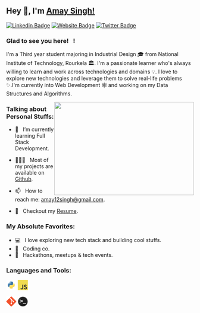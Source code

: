 ## Hey 👋, I'm [Amay Singh!](https://github.com/Amay12Singh)

[![Linkedin Badge](https://img.shields.io/badge/-LinkedIn-0e76a8?style=flat-square&logo=Linkedin&logoColor=white)](https://www.linkedin.com/in/amay-singh-46a100225/)
[![Website Badge](https://img.shields.io/badge/Website-3b5998?style=flat-square&logo=google-chrome&logoColor=white)](https://amay12singh.github.io/)
[![Twitter Badge](https://img.shields.io/badge/-Twitter-00acee?style=flat-square&logo=Twitter&logoColor=white)](https://twitter.com/Amay12Singh)


### Glad to see you here! &nbsp; !

I'm a Third year student majoring in Industrial Design 🎓 from National Institute of Technology, Rourkela 🏛. I'm a passionate learner who's always willing to learn and work across technologies and domains 💡. I love to explore new technologies and leverage them to solve real-life problems ✨.I'm currently into Web Development 🕸️ and working on my Data Structures and Algorithms.



<img align="right" height="250" width="375" alt="" src="https://raw.githubusercontent.com/iampavangandhi/iampavangandhi/master/gifs/coder.gif" />

### Talking about Personal Stuffs:


- 🚀 &nbsp; I’m currently learning Full Stack Development.
- 👨🏻‍💻 &nbsp; Most of my projects are available on [Github](https://github.com/Amay12Singh).


- 📫 &nbsp; How to reach me: amay12singh@gmail.com.
- 📝 &nbsp; Checkout my [Resume](https://drive.google.com/file/d/1ZBHgaDe4xzv16plI1ypSn02bmXX50bRL/view?usp=drivesdk).

### My Absolute Favorites:

- 💻 &nbsp; I love exploring new tech stack and building cool stuffs.
- 📰 &nbsp; Coding co.
- 🍕 &nbsp; Hackathons, meetups & tech events.

### Languages and Tools:


<code><img height="27" src="https://raw.githubusercontent.com/github/explore/80688e429a7d4ef2fca1e82350fe8e3517d3494d/topics/python/python.png" alt="python"></code>
<code><img height="27" src="https://raw.githubusercontent.com/github/explore/80688e429a7d4ef2fca1e82350fe8e3517d3494d/topics/javascript/javascript.png" alt="javascript"></code>



<code><img height="27" src="https://raw.githubusercontent.com/devicons/devicon/master/icons/git/git-original.svg" alt="git"></code>
<code><img height="27" src="https://raw.githubusercontent.com/github/explore/80688e429a7d4ef2fca1e82350fe8e3517d3494d/topics/terminal/terminal.png" alt="terminal"></code>

<!--
<code><img height="25" src="https://raw.githubusercontent.com/github/explore/80688e429a7d4ef2fca1e82350fe8e3517d3494d/topics/sass/sass.png" alt="sass"></code>
-->

